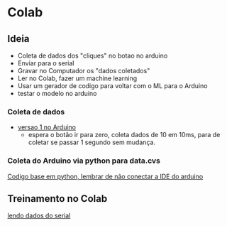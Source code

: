 # Colab

## Ideia
* Coleta de dados dos "cliques" no botao no arduino
* Enviar para o serial
* Gravar no Computador os "dados coletados"
* Ler no Colab, fazer um machine learning
* Usar um gerador de codigo para voltar com o ML para o Arduino
* testar o modelo no arduino

### Coleta de dados

* [versao 1 no Arduino](https://github.com/arduinoufv/inf351/blob/master/2023/machinelearning/aula25_09_23_BUTTON-ARQUIVO_NODEMCU_PYTHON.ino)
     * espera o botão ir para zero, coleta dados de 10 em 10ms, para de coletar se passar 1 segundo sem mudança.

### Coleta do Arduino via python para data.cvs

[Codigo base em python, lembrar de não conectar a IDE do arduino](https://github.com/arduinoufv/inf351/blob/master/2023/machinelearning/getserial.py)

## Treinamento no Colab
[lendo dados do serial](https://colab.research.google.com/drive/1IwT91mlsW-kxw5-muHK1JVMrr378bihX?usp=sharing)
